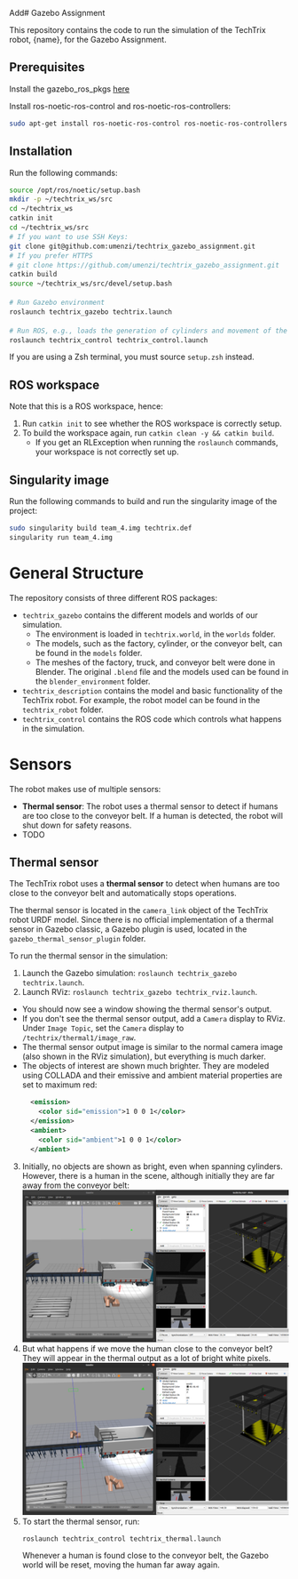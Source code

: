 Add# Gazebo Assignment

This repository contains the code to run the simulation of the TechTrix robot, {name}, for the Gazebo Assignment.

## Prerequisites

Install the gazebo_ros_pkgs [here](https://classic.gazebosim.org/tutorials?tut=ros_installing&cat=connect_ros)

Install ros-noetic-ros-control and ros-noetic-ros-controllers:

```bash
sudo apt-get install ros-noetic-ros-control ros-noetic-ros-controllers
```

## Installation

Run the following commands:

```bash
source /opt/ros/noetic/setup.bash
mkdir -p ~/techtrix_ws/src
cd ~/techtrix_ws
catkin init
cd ~/techtrix_ws/src
# If you want to use SSH Keys:
git clone git@github.com:umenzi/techtrix_gazebo_assignment.git
# If you prefer HTTPS
# git clone https://github.com/umenzi/techtrix_gazebo_assignment.git
catkin build
source ~/techtrix_ws/src/devel/setup.bash

# Run Gazebo environment
roslaunch techtrix_gazebo techtrix.launch

# Run ROS, e.g., loads the generation of cylinders and movement of the robot
roslaunch techtrix_control techtrix_control.launch
```

If you are using a Zsh terminal, you must source `setup.zsh` instead.

## ROS workspace

Note that this is a ROS workspace, hence:

1. Run `catkin init` to see whether the ROS workspace is correctly setup.
2. To build the workspace again, run `catkin clean -y && catkin build`.
   - If you get an RLException when running the `roslaunch` commands, your workspace is not correctly set up.

## Singularity image

Run the following commands to build and run the singularity image of the project:

```bash
sudo singularity build team_4.img techtrix.def
singularity run team_4.img
```

# General Structure

The repository consists of three different ROS packages:

- `techtrix_gazebo` contains the different models and worlds of our simulation.
  - The environment is loaded in `techtrix.world`, in the `worlds` folder.
  - The models, such as the factory, cylinder, or the conveyor belt, can be found in the `models` folder.
  - The meshes of the factory, truck, and conveyor belt were done in Blender. The original `.blend` file and the models used can be found in the `blender_environment` folder.
- `techtrix_description` contains the model and basic functionality of the TechTrix robot.
  For example, the robot model can be found in the `techtrix_robot` folder.
- `techtrix_control` contains the ROS code which controls what happens in the simulation.

# Sensors

The robot makes use of multiple sensors:

- **Thermal sensor**: The robot uses a thermal sensor to detect if humans are too close to the conveyor belt.
  If a human is detected, the robot will shut down for safety reasons.
- TODO

## Thermal sensor

The TechTrix robot uses a **thermal sensor** to detect when humans are too close to the conveyor belt and automatically
stops operations.

The thermal sensor is located in the `camera_link` object of the TechTrix robot URDF model.
Since there is no official implementation of a thermal sensor in Gazebo classic, a Gazebo plugin is used,
located in the `gazebo_thermal_sensor_plugin` folder.

To run the thermal sensor in the simulation:

1. Launch the Gazebo simulation: `roslaunch techtrix_gazebo techtrix.launch`.
2. Launch RViz: `roslaunch techtrix_gazebo techtrix_rviz.launch`.

- You should now see a window showing the thermal sensor's output.
- If you don't see the thermal sensor output, add a `Camera` display to RViz.
  Under `Image Topic`, set the `Camera` display to `/techtrix/thermal1/image_raw`.
- The thermal sensor output image is similar to the normal camera image (also shown in the RViz simulation),
  but everything is much darker.
- The objects of interest are shown much brighter.
  They are modeled using COLLADA and their emissive and ambient material properties are set to maximum red:
  ```xml
    <emission>
      <color sid="emission">1 0 0 1</color>
    </emission>
    <ambient>
      <color sid="ambient">1 0 0 1</color>
    </ambient>
  ```

3. Initially, no objects are shown as bright, even when spanning cylinders.
   However, there is a human in the scene, although initially they are far away from the conveyor belt:
   ![human_far_away.png](readme_images%2Fhuman_far_away.png)
4. But what happens if we move the human close to the conveyor belt? They will appear in the thermal output as a lot of bright white pixels.
   ![human_far_away.png](readme_images%2Fhuman_next_to_belt.png)
5. To start the thermal sensor, run:
   ```
   roslaunch techtrix_control techtrix_thermal.launch
   ```
   Whenever a human is found close to the conveyor belt, the Gazebo world will be reset, moving the human far away again.
